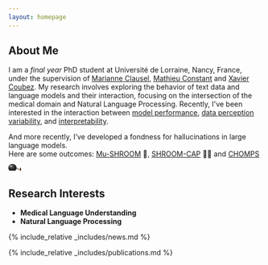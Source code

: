 ```yaml
---
layout: homepage
---
```


## About Me


I am a _final year_ PhD student at Université de Lorraine, Nancy, France, under the supervision of <a href="https://sites.google.com/site/marianneclausel/home?authuser=0">Marianne Clausel</a>, <a href="https://perso.atilf.fr/mconstant/">Mathieu Constant</a> and <a href="https://xavieratcern.github.io/index.html">Xavier Coubez</a>. My research involves exploring the behavior of text data and language models and their interaction, focusing on the intersection of the medical domain and Natural Language Processing. 
Recently, I've been interested in the interaction between <a href="https://aclanthology.org/2024.bionlp-1.16.pdf">model performance</a>, <a href="https://aclanthology.org/2025.acl-long.269.pdf/">data perception variability</a>, and  <a href="https://actionable-interpretability.github.io/posters/159_simplicity_is_not_as_simple_as_you_think%20-%20Aman%20Sinha.pdf">interpretability</a>.

And more recently, I’ve developed a fondness for hallucinations in large language models. \
Here are some outcomes: <a href="https://aclanthology.org/2024.bionlp-1.16.pdf">Mu-SHROOM</a> 🍄, <a href="https://aclanthology.org/2024.bionlp-1.16.pdf">SHROOM-CAP</a> 🦙👒 and <a href="https://aclanthology.org/2024.bionlp-1.16.pdf">CHOMPS</a> <img src="assets/img/chain_chomp.gif" alt="chomps-emoji" width="25"/>




## Research Interests

- **Medical Language Understanding** 
- **Natural Language Processing**

{% include_relative _includes/news.md %}

{% include_relative _includes/publications.md %}

